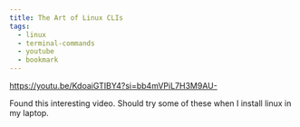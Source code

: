 ```yaml
---
title: The Art of Linux CLIs
tags:
  - linux
  - terminal-commands
  - youtube
  - bookmark
---
```


https://youtu.be/KdoaiGTIBY4?si=bb4mVPiL7H3M9AU-

Found this interesting video. Should try some of these when I install linux in my laptop.

